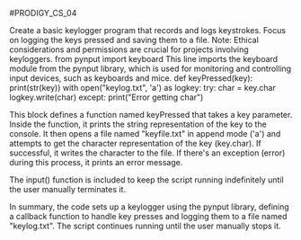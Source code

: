 #PRODIGY_CS_04

Create a basic keylogger program that records and logs keystrokes. Focus on logging the keys pressed and saving them to a file. Note: Ethical considerations and permissions are crucial for projects involving keyloggers.
from pynput import keyboard
This line imports the keyboard module from the pynput library, which is used for monitoring and controlling input devices, such as keyboards and mice.
def keyPressed(key):
    print(str(key))
    with open("keylog.txt", 'a') as logkey:
        try:
           char = key.char
           logkey.write(char)
        except:
            print("Error getting char")

This block defines a function named keyPressed that takes a key parameter. Inside the function, it prints the string representation of the key to the console.
It then opens a file named "keyfile.txt" in append mode ('a') and attempts to get the character representation of the key (key.char).
If successful, it writes the character to the file. If there's an exception (error) during this process, it prints an error message.

The input() function is included to keep the script running indefinitely until the user manually terminates it.

In summary, the code sets up a keylogger using the pynput library, defining a callback function to handle key presses and logging them to a file named "keylog.txt".
The script continues running until the user manually stops it.
